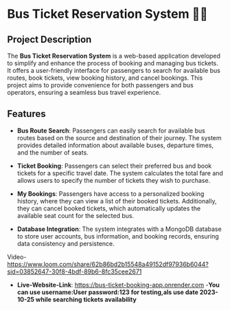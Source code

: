 # Bus Ticket Reservation System 🚌🎫

## Project Description

The **Bus Ticket Reservation System** is a web-based application developed to simplify and enhance the process of booking and managing bus tickets. It offers a user-friendly interface for passengers to search for available bus routes, book tickets, view booking history, and cancel bookings. This project aims to provide convenience for both passengers and bus operators, ensuring a seamless bus travel experience.

## Features

- **Bus Route Search**: Passengers can easily search for available bus routes based on the source and destination of their journey. The system provides detailed information about available buses, departure times, and the number of seats.

- **Ticket Booking**: Passengers can select their preferred bus and book tickets for a specific travel date. The system calculates the total fare and allows users to specify the number of tickets they wish to purchase.

- **My Bookings**: Passengers have access to a personalized booking history, where they can view a list of their booked tickets. Additionally, they can cancel booked tickets, which automatically updates the available seat count for the selected bus.

- **Database Integration**: The system integrates with a MongoDB database to store user accounts, bus information, and booking records, ensuring data consistency and persistence.



Video-https://www.loom.com/share/62b86bd2b15548a49152df97936b6044?sid=03852647-30f8-4bdf-89b6-8fc35cee2671

- **Live-Website-Link**: https://bus-ticket-booking-app.onrender.com
-**You can use username:User password:123 for testing,als use date 2023-10-25 while searching tickets availability**
